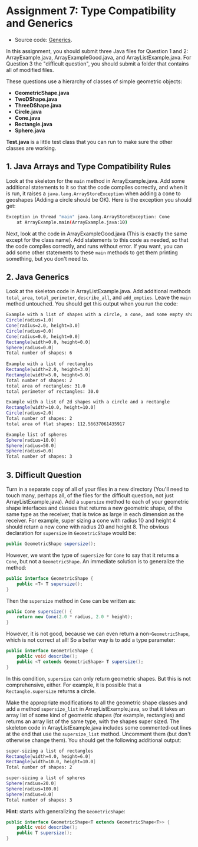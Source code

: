 # Assignment 7: Type Compatibility and Generics

  - Source code: [Generics][Code1].


In this assignment, you should submit three Java files for Question 1 and 2: ArrayExample.java, ArrayExampleGood.java,
and ArrayListExample.java. For Question 3 the "difficult question", you should submit a folder that contains all of
modified files.

These questions use a hierarchy of classes of simple geometric objects:

  - **GeometricShape.java**
  - **TwoDShape.java**
  - **ThreeDShape.java**
  - **Circle.java**
  - **Cone.java**
  - **Rectangle.java**
  - **Sphere.java**

**Test.java** is a little test class that you can run to make sure the other classes are working.


## 1. Java Arrays and Type Compatibility Rules

Look at the skeleton for the `main` method in ArrayExample.java. Add some additional statements to it so that the code
compiles correctly, and when it is run, it raises a `java.lang.ArrayStoreException` when adding a cone to geoshapes
(Adding a circle should be OK). Here is the exception you should get:

```sh
Exception in thread "main" java.lang.ArrayStoreException: Cone
    at ArrayExample.main(ArrayExample.java:10)
```

Next, look at the code in ArrayExampleGood.java (This is exactly the same except for the class name). Add statements to
this code as needed, so that the code compiles correctly, and runs without error. If you want, you can add some other
statements to these `main` methods to get them printing something, but you don't need to.


## 2. Java Generics

Look at the skeleton code in ArrayListExample.java. Add additional methods `total_area`, `total_perimeter`,
`describe_all`, and `add_empties`. Leave the `main` method untouched. You should get this output when you run the code:

```sh
Example with a list of shapes with a circle, a cone, and some empty shapes
Circle[radius=1.0]
Cone[radius=2.0, height=3.0]
Circle[radius=0.0]
Cone[radius=0.0, height=0.0]
Rectangle[width=0.0, height=0.0]
Sphere[radius=0.0]
Total number of shapes: 6
 
Example with a list of rectangles
Rectangle[width=2.0, height=3.0]
Rectangle[width=5.0, height=5.0]
Total number of shapes: 2
total area of rectangles: 31.0
total perimeter of rectangles: 30.0

Example with a list of 2d shapes with a circle and a rectangle
Rectangle[width=10.0, height=10.0]
Circle[radius=2.0]
Total number of shapes: 2
total area of flat shapes: 112.56637061435917

Example list of spheres
Sphere[radius=10.0]
Sphere[radius=50.0]
Sphere[radius=0.0]
Total number of shapes: 3
```


## 3. Difficult Question

Turn in a separate copy of all of your files in a new directory (You'll need to touch many, perhaps all, of the files
for the difficult question, not just ArrayListExample.java). Add a `supersize` method to each of your geometric shape
interfaces and classes that returns a new geometric shape, of the same type as the receiver, that is twice as large in
each dimension as the receiver. For example, super sizing a cone with radius 10 and height 4 should return a new cone
with radius 20 and height 8. The obvious declaration for `supersize` in `GeometricShape` would be:

```java
public GeometricShape supersize();
```

However, we want the type of `supersize` for `Cone` to say that it returns a `Cone`, but not a `GeometricShape`. An
immediate solution is to generalize the method:

```java
public interface GeometricShape {
    public <T> T supersize();
}
```

Then the `supersize` method in `Cone` can be written as:

```java
public Cone supersize() {
    return new Cone(2.0 * radius, 2.0 * height);
}
```

However, it is not good, because we can even return a non-`GeometricShape`, which is not correct at all! So a better way
is to add a type parameter:

```java
public interface GeometricShape {
    public void describe();
    public <T extends GeometricShape> T supersize();
}
```

In this condition, `supersize` can only return geometric shapes. But this is not comprehensive, either. For example, it
is possible that a `Rectangle.supersize` returns a circle.

Make the appropriate modifications to all the geometric shape classes and add a method `supersize_list` in
ArrayListExample.java, so that it takes an array list of some kind of geometric shapes (for example, rectangles) and
returns an array list of the same type, with the shapes super sized. The skeleton code in ArrayListExample.java includes
some commented-out lines at the end that use the `supersize_list` method. Uncomment them (but don't otherwise change
them). You should get the following additional output:

```sh
super-sizing a list of rectangles
Rectangle[width=4.0, height=6.0]
Rectangle[width=10.0, height=10.0]
Total number of shapes: 2

super-sizing a list of spheres
Sphere[radius=20.0]
Sphere[radius=100.0]
Sphere[radius=0.0]
Total number of shapes: 3
```

**Hint**: starts with generalizing the ```GeometricShape```:

```java
public interface GeometricShape<T extends GeometricShape<T>> {
    public void describe();
    public T supersize();
}
```



[Code1]: https://github.com/MarcoXZh/OOPJavaCourse/blob/master/Assignment7%20Type%20Compatibility%20and%20Generics/Generics/
